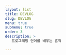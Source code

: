 ```yaml
---
layout: list
title: DEVLOG
slug: DEVLOG
menu: true
submenu: true
order: 3
description: >
   프로그래밍 언어를 배우는 흔적 

---
```

